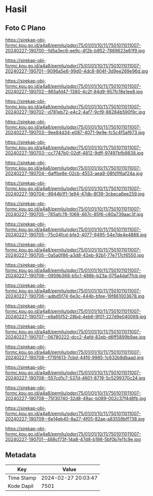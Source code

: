 # Hasil

## Foto C Plano

https://sirekap-obj-formc.kpu.go.id/a4a8/pemilu/pdpr/75/01/01/10/11/7501011011007-20240227-190700--fd5a3ec6-ee9c-4f2b-b952-7869623e61f9.jpg

https://sirekap-obj-formc.kpu.go.id/a4a8/pemilu/pdpr/75/01/01/10/11/7501011011007-20240227-190701--9096a5e6-99d0-4dc8-804f-3d9ee269e96d.jpg

https://sirekap-obj-formc.kpu.go.id/a4a8/pemilu/pdpr/75/01/01/10/11/7501011011007-20240227-190702--865afd47-1380-4c2f-84d9-957fc18e1ee8.jpg

https://sirekap-obj-formc.kpu.go.id/a4a8/pemilu/pdpr/75/01/01/10/11/7501011011007-20240227-190702--d781eb72-e4c2-4af7-9cf9-86284b590f9c.jpg

https://sirekap-obj-formc.kpu.go.id/a4a8/pemilu/pdpr/75/01/01/10/11/7501011011007-20240227-190703--9ee84d34-e087-4071-9e9e-fc5c4f5af673.jpg

https://sirekap-obj-formc.kpu.go.id/a4a8/pemilu/pdpr/75/01/01/10/11/7501011011007-20240227-190703--cc7747b0-02df-4812-9dff-97497bfb9838.jpg

https://sirekap-obj-formc.kpu.go.id/a4a8/pemilu/pdpr/75/01/01/10/11/7501011011007-20240227-190704--6affbe8e-02cb-4553-aea9-08fd1f6af24a.jpg

https://sirekap-obj-formc.kpu.go.id/a4a8/pemilu/pdpr/75/01/01/10/11/7501011011007-20240227-190704--8944b1f1-1e94-47db-8f39-3cbeca6ee259.jpg

https://sirekap-obj-formc.kpu.go.id/a4a8/pemilu/pdpr/75/01/01/10/11/7501011011007-20240227-190705--785afc78-1068-467c-85f6-c80a739aac3f.jpg

https://sirekap-obj-formc.kpu.go.id/a4a8/pemilu/pdpr/75/01/01/10/11/7501011011007-20240227-190705--75c04fcd-bfe3-4077-9495-54e7de4e4888.jpg

https://sirekap-obj-formc.kpu.go.id/a4a8/pemilu/pdpr/75/01/01/10/11/7501011011007-20240227-190705--0a5a0f86-a3d8-42eb-92b1-77e717cf6550.jpg

https://sirekap-obj-formc.kpu.go.id/a4a8/pemilu/pdpr/75/01/01/10/11/7501011011007-20240227-190706--0959b368-b5c1-486b-b23a-075a4daf7fcb.jpg

https://sirekap-obj-formc.kpu.go.id/a4a8/pemilu/pdpr/75/01/01/10/11/7501011011007-20240227-190706--adbd5f74-6e3c-444b-bfee-19f861003678.jpg

https://sirekap-obj-formc.kpu.go.id/a4a8/pemilu/pdpr/75/01/01/10/11/7501011011007-20240227-190707--e8a65f52-28bd-4eb6-9f01-227d9e040069.jpg

https://sirekap-obj-formc.kpu.go.id/a4a8/pemilu/pdpr/75/01/01/10/11/7501011011007-20240227-190707--06780222-dcc2-4afd-82eb-d6ff5899b9ae.jpg

https://sirekap-obj-formc.kpu.go.id/a4a8/pemilu/pdpr/75/01/01/10/11/7501011011007-20240227-190708--f7191613-7cbd-44f6-9985-1c632b8dbaad.jpg

https://sirekap-obj-formc.kpu.go.id/a4a8/pemilu/pdpr/75/01/01/10/11/7501011011007-20240227-190708--557cd1c7-537d-4601-8719-5c5299370c24.jpg

https://sirekap-obj-formc.kpu.go.id/a4a8/pemilu/pdpr/75/01/01/10/11/7501011011007-20240227-190708--75f30740-32d8-49ac-b089-002c37f4d8fb.jpg

https://sirekap-obj-formc.kpu.go.id/a4a8/pemilu/pdpr/75/01/01/10/11/7501011011007-20240227-190709--6e14eb45-8a27-4f05-82ae-a83559bff738.jpg

https://sirekap-obj-formc.kpu.go.id/a4a8/pemilu/pdpr/75/01/01/10/11/7501011011007-20240227-190701--488cf73f-14a8-47d8-b198-5bf0b7e11c9e.jpg


## Metadata

| Key        | Value               |
| ---------- | ------------------- |
| Time Stamp | 2024-02-27 20:03:47 |
| Kode Dapil | 7501                |



